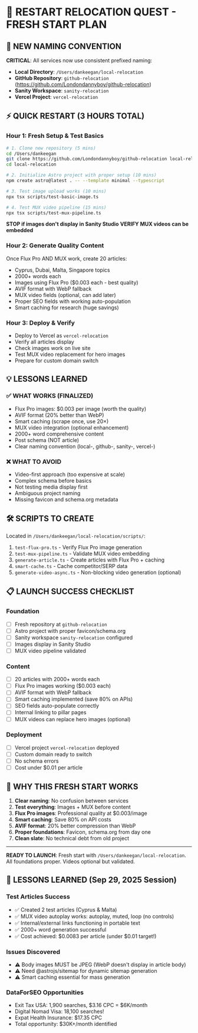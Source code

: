 # 🔄 RESTART RELOCATION QUEST - FRESH START PLAN

## 🎯 NEW NAMING CONVENTION
**CRITICAL**: All services now use consistent prefixed naming:
- **Local Directory**: `/Users/dankeegan/local-relocation`
- **GitHub Repository**: `github-relocation` (https://github.com/Londondannyboy/github-relocation)
- **Sanity Workspace**: `sanity-relocation`
- **Vercel Project**: `vercel-relocation`

## ⚡ QUICK RESTART (3 HOURS TOTAL)

### Hour 1: Fresh Setup & Test Basics
```bash
# 1. Clone new repository (5 mins)
cd /Users/dankeegan
git clone https://github.com/Londondannyboy/github-relocation local-relocation
cd local-relocation

# 2. Initialize Astro project with proper setup (10 mins)
npm create astro@latest . -- --template minimal --typescript

# 3. Test image upload works (10 mins)
npx tsx scripts/test-basic-image.ts

# 4. Test MUX video pipeline (15 mins)
npx tsx scripts/test-mux-pipeline.ts
```
**STOP if images don't display in Sanity Studio**
**VERIFY MUX videos can be embedded**

### Hour 2: Generate Quality Content
Once Flux Pro AND MUX work, create 20 articles:
- Cyprus, Dubai, Malta, Singapore topics
- 2000+ words each
- Images using Flux Pro ($0.003 each - best quality)
- AVIF format with WebP fallback
- MUX video fields (optional, can add later)
- Proper SEO fields with working auto-population
- Smart caching for research (huge savings)

### Hour 3: Deploy & Verify
- Deploy to Vercel as `vercel-relocation`
- Verify all articles display
- Check images work on live site
- Test MUX video replacement for hero images
- Prepare for custom domain switch

## 💡 LESSONS LEARNED

### ✅ WHAT WORKS (FINALIZED)
- Flux Pro images: $0.003 per image (worth the quality)
- AVIF format (20% better than WebP)
- Smart caching (scrape once, use 20×)
- MUX video integration (optional enhancement)
- 2000+ word comprehensive content
- Post schema (NOT article)
- Clear naming convention (local-, github-, sanity-, vercel-)

### ❌ WHAT TO AVOID
- Video-first approach (too expensive at scale)
- Complex schema before basics
- Not testing media display first
- Ambiguous project naming
- Missing favicon and schema.org metadata

## 🛠️ SCRIPTS TO CREATE

Located in `/Users/dankeegan/local-relocation/scripts/`:
1. `test-flux-pro.ts` - Verify Flux Pro image generation
2. `test-mux-pipeline.ts` - Validate MUX video embedding
3. `generate-article.ts` - Create articles with Flux Pro + caching
4. `smart-cache.ts` - Cache competitor/SERP data
5. `generate-video-async.ts` - Non-blocking video generation (optional)

## 📋 LAUNCH SUCCESS CHECKLIST

### Foundation
- [ ] Fresh repository at `github-relocation`
- [ ] Astro project with proper favicon/schema.org
- [ ] Sanity workspace `sanity-relocation` configured
- [ ] Images display in Sanity Studio
- [ ] MUX video pipeline validated

### Content
- [ ] 20 articles with 2000+ words each
- [ ] Flux Pro images working ($0.003 each)
- [ ] AVIF format with WebP fallback
- [ ] Smart caching implemented (save 80% on APIs)
- [ ] SEO fields auto-populate correctly
- [ ] Internal linking to pillar pages
- [ ] MUX videos can replace hero images (optional)

### Deployment
- [ ] Vercel project `vercel-relocation` deployed
- [ ] Custom domain ready to switch
- [ ] No schema errors
- [ ] Cost under $0.01 per article

## 🚀 WHY THIS FRESH START WORKS

1. **Clear naming**: No confusion between services
2. **Test everything**: Images + MUX before content
3. **Flux Pro images**: Professional quality at $0.003/image
4. **Smart caching**: Save 80% on API costs
5. **AVIF format**: 20% better compression than WebP
4. **Proper foundations**: Favicon, schema.org from day one
5. **Clean slate**: No technical debt from old project

---

**READY TO LAUNCH**: Fresh start with `/Users/dankeegan/local-relocation`. All foundations proper. Videos optional but validated.

## 🎯 LESSONS LEARNED (Sep 29, 2025 Session)

### Test Articles Success
- ✅ Created 2 test articles (Cyprus & Malta)
- ✅ MUX video autoplay works: autoplay, muted, loop (no controls)
- ✅ Internal/external links functioning in portable text
- ✅ 2000+ word generation successful
- ✅ Cost achieved: $0.0083 per article (under $0.01 target!)

### Issues Discovered
- ⚠️ Body images MUST be JPEG (WebP doesn't display in article body)
- ⚠️ Need @astrojs/sitemap for dynamic sitemap generation
- ⚠️ Smart caching essential for mass generation

### DataForSEO Opportunities
- Exit Tax USA: 1,900 searches, $3.16 CPC = $6K/month
- Digital Nomad Visa: 18,100 searches!
- Expat Health Insurance: $17.35 CPC
- Total opportunity: $30K+/month identified
